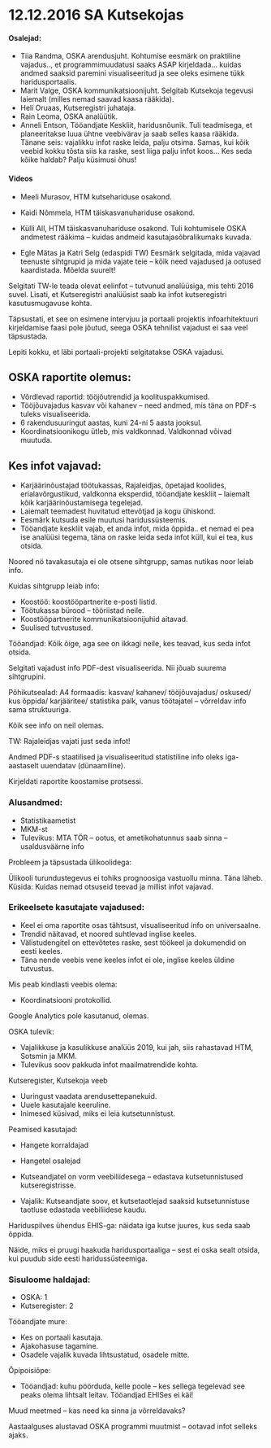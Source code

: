 # 12.12.2016 SA Kutsekojas

#### Osalejad:

* Tiia Randma, OSKA arendusjuht. Kohtumise eesmärk on praktiline vajadus.., et programmimuudatusi saaks ASAP kirjeldada... kuidas andmed saaksid paremini visualiseeritud ja see oleks esimene tükk haridusportaalis.
* Marit Valge, OSKA kommunikatsioonijuht. Selgitab Kutsekoja tegevusi laiemalt (milles nemad saavad kaasa rääkida).
* Heli Oruaas, Kutseregistri juhataja.
* Rain Leoma, OSKA analüütik.
* Anneli Entson, Tööandjate Keskliit, haridusnõunik. Tuli teadmisega, et planeeritakse luua ühtne veebivärav ja saab selles kaasa rääkida. Tänane seis: vajalikku infot raske leida, palju otsima. Samas, kui kõik veebid kokku tõsta siis ka raske, sest liiga palju infot koos... Kes seda kõike haldab? Palju küsimusi õhus!

#### Videos

* Meeli Murasov, HTM kutsehariduse osakond.
* Kaidi Nõmmela, HTM täiskasvanuhariduse osakond.
* Külli All, HTM täiskasvanuhariduse osakond. Tuli kohtumisele OSKA andmetest rääkima – kuidas andmeid kasutajasõbralikumaks kuvada.

* Egle Mätas ja Katri Selg (edaspidi TW) Eesmärk selgitada, mida vajavad teenuste sihtgrupid ja mida vajate teie – kõik need vajadused ja ootused  kaardistada. Mõelda suurelt!

Selgitati TW-le teada olevat eelinfot – tutvunud analüüsiga, mis tehti 2016 suvel. Lisati, et Kutseregistri analüüsist saab ka infot kutseregistri kasutusmugavuse kohta.

Täpsustati, et see on esimene intervjuu ja portaali projektis infoarhitektuuri kirjeldamise faasi pole jõutud, seega OSKA tehnilist vajadust ei saa veel täpsustada. 

Lepiti kokku, et läbi portaali-projekti selgitatakse OSKA vajadusi.

## OSKA raportite olemus:

* Võrdlevad raportid: tööjõutrendid ja koolituspakkumised.
* Tööjõuvajadus kasvav või kahanev – need andmed, mis täna on PDF-s tuleks visualiseerida.
* 6 rakendusuuringut aastas, kuni 24-ni 5 aasta jooksul.
* Koordinatsioonikogu ütleb, mis valdkonnad. Valdkonnad võivad muutuda.

## Kes infot vajavad:

* Karjäärinõustajad töötukassas, Rajaleidjas, õpetajad koolides, erialavõrgustikud, valdkonna eksperdid, tööandjate keskliit – laiemalt kõik karjäärinõustamisega tegelejad.
* Laiemalt teemadest huvitatud ettevõtjad ja kogu ühiskond.
* Eesmärk kutsuda esile muutusi haridussüsteemis.
* Tööandjate keskliit vajab, et anda infot, mida õppida.. et nemad ei pea ise analüüsi tegema, täna on raske leida seda infot küll, kui ei tea, kus otsida.

Noored nö tavakasutaja ei ole otsene sihtgrupp, samas nutikas noor leiab info.

Kuidas sihtgrupp leiab info:

* Koostöö: koostööpartnerite e-posti listid.
* Töötukassa bürood – tööriistad neile.
* Koostööpartnerite kommunikatsioonijuhid aitavad.
* Suulised tutvustused.

Tööandjad: Kõik õige, aga see on ikkagi neile, kes teavad, kus seda infot otsida.

Selgitati vajadust info PDF-dest visualiseerida. Nii jõuab suurema sihtgrupini.

Põhikutsealad: A4 formaadis: kasvav/ kahanev/ tööjõuvajadus/ oskused/ kus õppida/ karjääritee/ statistika palk, vanus töötajatel – võrreldav info sama struktuuriga.

Kõik see info on neil olemas.

TW: Rajaleidjas vajati just seda infot!

Andmed PDF-s staatilised ja visualiseeritud statistiline info oleks iga-aastaselt uuendatav (dünaamiline).

Kirjeldati raportite koostamise protsessi. 

### Alusandmed:

* Statistikaametist
* MKM-st
* Tulevikus: MTA TÖR – ootus, et ametikohatunnus saab sinna – usaldusväärne info

Probleem ja täpsustada ülikoolidega:

Ülikooli turundustegevus ei tohiks prognoosiga vastuollu minna. Täna läheb. Küsida: Kuidas nemad otsuseid teevad ja millist infot vajavad.

### Erikeelsete kasutajate vajadused:

* Keel ei oma raportite osas tähtsust, visualiseeritud info on universaalne.
* Trendid näitavad, et noored suhtlevad inglise keeles.
* Välistudengitel on ettevõtetes raske, sest töökeel ja dokumendid on eesti keeles.
* Täna nende veebis vene keeles infot ei ole, inglise keeles üldine tutvustus.

Mis peab kindlasti veebis olema:

* Koordinatsiooni protokollid.

Google Analytics pole kasutanud, olemas.

OSKA tulevik: 

* Vajalikkuse ja kasulikkuse analüüs 2019, kui jah, siis rahastavad HTM, Sotsmin ja MKM.
* Tulevikus soov pakkuda infot maailmatrendide kohta.

Kutseregister, Kutsekoja veeb

* Uuringust vaadata arendusettepanekuid.
* Uuele kasutajale keeruline.
* Inimesed küsivad, miks ei leia kutsetunnistust.

Peamised kasutajad:

* Hangete korraldajad
* Hangetel osalejad

* Kutseandjatel on vorm veebiliidesega – edastava kutsetunnistused kutseregistrisse.
* Vajalik: Kutseandjate soov, et kutsetaotlejad saaksid kutsetunnistuse taotluse edastada veebiliidese kaudu.

Hariduspilves ühendus EHIS-ga: näidata iga kutse juures, kus seda saab õppida.

Näide, miks ei pruugi haakuda haridusportaaliga – sest ei oska sealt otsida, kui puudub side eesti haridussüsteemiga.

### Sisuloome haldajad: 

* OSKA: 1
* Kutseregister: 2

Tööandjate mure:

* Kes on portaali kasutaja.
* Ajakohasuse tagamine.
* Osadele vajalik kuvada lihtsustatud, osadele mitte.

Õpipoisiõpe:

* Tööandjad: kuhu pöörduda, kelle poole – kes sellega tegelevad see peaks olema lihtsalt leitav. Tööandjad EHISes ei käi!

Muud meetmed – kas need ka sinna ja võrreldavaks?

Aastaalguses alustavad OSKA programmi muutmist – ootavad infot selleks ajaks.
